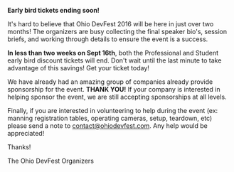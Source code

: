 **Early bird tickets ending soon!**  

It's hard to believe that Ohio DevFest 2016 will be here in just over two months!  The organizers are busy collecting the final speaker bio's, session briefs, and working through details to ensure the event is a success.

**In less than two weeks on Sept 16th**, both the Professional and Student early bird discount tickets will end.  Don't wait until the last minute to take advantage of this savings!  Get your ticket today!

We have already had an amazing group of companies already provide sponsorship for the event.  **THANK YOU!**  If your company is interested in helping sponsor the event, we are still accepting sponsorships at all levels.

Finally, if you are interested in volunteering to help during the event (ex: manning registration tables, operating cameras, setup, teardown, etc) please send a note to contact@ohiodevfest.com.  Any help would be appreciated!

Thanks!

The Ohio DevFest Organizers
